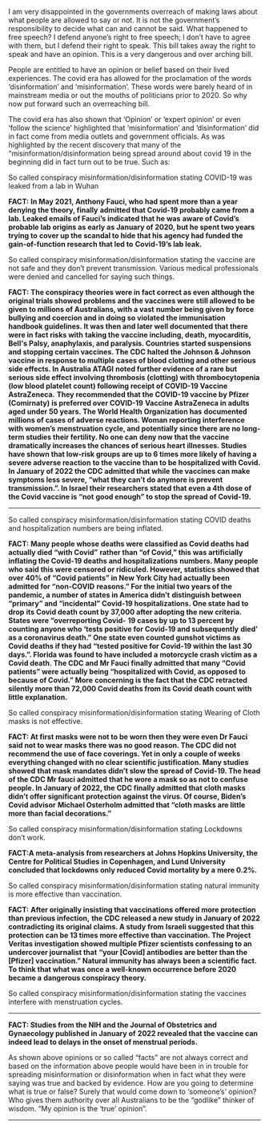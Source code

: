 I am very disappointed in the governments overreach of making laws about what people are allowed
to say or not. It is not the government’s responsibility to decide what can and cannot be said. What
happened to free speech? I defend anyone’s right to free speech; I don’t have to agree with them,
but I defend their right to speak. This bill takes away the right to speak and have an opinion. This is a
very dangerous and over arching bill.

People are entitled to have an opinion or belief based on their lived experiences. The covid era has
allowed for the proclamation of the words ‘disinformation’ and ‘misinformation’. These words were
barely heard of in mainstream media or out the mouths of politicians prior to 2020. So why now put
forward such an overreaching bill.

The covid era has also shown that ‘Opinion’ or ‘expert opinion’ or even ‘follow the science’
highlighted that ‘misinformation’ and ‘disinformation’ did in fact come from media outlets and
government officials. As was highlighted by the recent discovery that many of the
“misinformation/disinformation being spread around about covid 19 in the beginning did in fact turn
out to be true. Such as:

So called conspiracy misinformation/disinformation stating COVID-19 was leaked from a lab in
Wuhan

**FACT:** **In May 2021, Anthony Fauci, who had spent more than a year denying the theory, finally**
**admitted that Covid-19 probably came from a lab. Leaked emails of Fauci’s indicated that he was**
**aware of Covid’s probable lab origins as early as January of 2020, but he spent two years trying to**
**cover up the scandal to hide that his agency had funded the gain-of-function research that led to**
**Covid-19’s lab leak.**

So called conspiracy misinformation/disinformation stating the vaccine are not safe and they don’t
prevent transmission. Various medical professionals were denied and cancelled for saying such
things.

**FACT:** **The conspiracy theories were in fact correct as even although the original trials showed**
**problems and the vaccines were still allowed to be given to millions of Australians, with a vast**
**number being given by force bullying and coercion and in doing so violated the immunisation**
**handbook guidelines. It was then and later well documented that there were in fact risks with**
**taking the vaccine including, death, myocarditis, Bell's Palsy, anaphylaxis, and paralysis. Countries**
**started suspensions and stopping certain vaccines. The CDC halted the Johnson & Johnson vaccine**
**in response to multiple cases of blood clotting and other serious side effects. In Australia ATAGI**
**noted further evidence of a rare but serious side effect involving thrombosis (clotting) with**
**thrombocytopenia (low blood platelet count) following receipt of COVID-19 Vaccine AstraZeneca.**
**They recommended that the COVID-19 vaccine by Pfizer (Comirnaty) is preferred over COVID-19**
**Vaccine AstraZeneca in adults aged under 50 years. The World Health Organization has**
**documented millions of cases of adverse reactions. Woman reporting interference with women’s**
**menstruation cycle, and potentially since there are no long-term studies their fertility. No one can**
**deny now that the vaccine dramatically increases the chances of serious heart illnesses. Studies**
**have shown that low-risk groups are up to 6 times more likely of having a severe adverse reaction**
**to the vaccine than to be hospitalized with Covid. In January of 2022 the CDC admitted that while**
**the vaccines can make symptoms less severe, “what they can’t do anymore is prevent**
**transmission.”. In Israel their researchers stated that even a 4th dose of the Covid vaccine is “not**
**good enough” to stop the spread of Covid-19.**


-----

So called conspiracy misinformation/disinformation stating COVID deaths and hospitalization
numbers are being inflated.

**FACT:** **Many people whose deaths were classified as Covid deaths had actually died “with Covid”**
**rather than “of Covid,” this was artificially inflating the Covid-19 deaths and hospitalizations**
**numbers. Many people who said this were censored or ridiculed. However, statistics showed that**
**over 40% of “Covid patients” in New York City had actually been admitted for “non-COVID**
**reasons.” For the initial two years of the pandemic, a number of states in America didn’t**
**distinguish between “primary” and “incidental” Covid-19 hospitalizations. One state had to drop**
**its Covid death count by 37,000 after adopting the new criteria. States were “overreporting Covid-**
**19 cases by up to 13 percent by counting anyone who ‘tests positive for Covid-19 and subsequently**
**died’ as a coronavirus death.” One state even counted gunshot victims as Covid deaths if they had**
**“tested positive for Covid-19 within the last 30 days.”. Florida was found to have included a**
**motorcycle crash victim as a Covid death. The CDC and Mr Fauci finally admitted that many “Covid**
**patients” were actually being “hospitalized with Covid, as opposed to because of Covid.” More**
**concerning is the fact that the CDC retracted silently more than 72,000 Covid deaths from its Covid**
**death count with little explanation.**

So called conspiracy misinformation/disinformation stating Wearing of Cloth masks is not effective.

**FACT: At first masks were not to be worn then they were even Dr Fauci said not to wear masks**
**there was no good reason. The CDC did not recommend the use of face coverings. Yet in only a**
**couple of weeks everything changed with no clear scientific justification. Many studies showed**
**that mask mandates didn’t slow the spread of Covid-19. The head of the CDC Mr fauci admitted**
**that he wore a mask so as not to confuse people. In January of 2022, the CDC finally admitted that**
**cloth masks didn’t offer significant protection against the virus. Of course, Biden’s Covid advisor**
**Michael Osterholm admitted that “cloth masks are little more than facial decorations.”**

So called conspiracy misinformation/disinformation stating Lockdowns don’t work.

**FACT:A meta-analysis from researchers at Johns Hopkins University, the Centre for Political Studies**
**in Copenhagen, and Lund University concluded that lockdowns only reduced Covid mortality by a**
**mere 0.2%.**

So called conspiracy misinformation/disinformation stating natural immunity is more effective than
vaccination.

**FACT:** **After originally insisting that vaccinations offered more protection than previous infection,**
**the CDC released a new study in January of 2022 contradicting its original claims. A study from**
**Israeli suggested that this protection can be 13 times more effective than vaccination. The Project**
**Veritas investigation showed multiple Pfizer scientists confessing to an undercover journalist that**
**“your [Covid] antibodies are better than the [Pfizer] vaccination.” Natural immunity has always**
**been a scientific fact. To think that what was once a well-known occurrence before 2020 became a**
**dangerous conspiracy theory.**

So called conspiracy misinformation/disinformation stating the vaccines interfere with menstruation
cycles.


-----

**FACT: Studies from the NIH and the Journal of Obstetrics and Gynaecology published in January of**
**2022 revealed that the vaccine can indeed lead to delays in the onset of menstrual periods.**

As shown above opinions or so called “facts” are not always correct and based on the information
above people would have been in in trouble for spreading misinformation or disinformation when in
fact what they were saying was true and backed by evidence. How are you going to determine what
is true or false? Surely that would come down to ‘someone’s’ opinion? Who gives them authority
over all Australians to be the “godlike” thinker of wisdom. “My opinion is the ‘true’ opinion”.


-----

